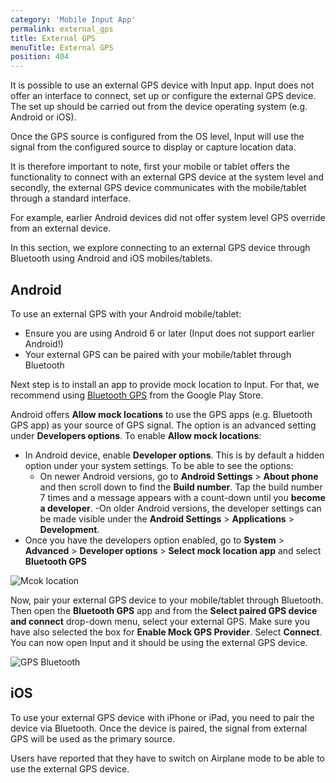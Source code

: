 ```yaml
---
category: 'Mobile Input App'
permalink: external_gps
title: External GPS
menuTitle: External GPS
position: 404
---
```


<!--- IMPORTANT: This permalink is referenced from Input App -->

It is possible to use an external GPS device with Input app. Input does not offer an interface to connect, set up or configure the external GPS device. The set up should be carried out from the device operating system (e.g. Android or iOS).

Once the GPS source is configured from the OS level, Input will use the signal from the configured source to display or capture location data.

It is therefore important to note, first your mobile or tablet offers the functionality to connect with an external GPS device at the system level and secondly, the external GPS device communicates with the mobile/tablet through a standard interface.

For example, earlier Android devices did not offer system level GPS override from an external device.

In this section, we explore connecting to an external GPS device through Bluetooth using Android and iOS mobiles/tablets.

## Android

To use an external GPS with your Android mobile/tablet:
- Ensure you are using Android 6 or later (Input does not support earlier Android!)
- Your external GPS can be paired with your mobile/tablet through Bluetooth

Next step is to install an app to provide mock location to Input. For that, we recommend using [Bluetooth GPS](https://play.google.com/store/apps/details?id=googoo.android.btgps) from the Google Play Store.

Android offers **Allow mock locations** to use the GPS apps (e.g. Bluetooth GPS app) as your source of GPS signal. The option is an advanced setting under **Developers options**. To enable **Allow mock locations**:
- In Android device, enable **Developer options**. This is by default a hidden option under your system settings. To be able to see the options:
  - On newer Android versions, go to **Android Settings** > **About phone** and then scroll down to find the **Build number**. Tap the build number 7 times and a message appears with a count-down until you **become a developer**.
  -On older Android versions, the developer settings can be made visible under the **Android Settings** > **Applications** > **Development**.
- Once you have the developers option enabled, go to **System** > **Advanced** > **Developer options** > **Select mock location app** and select **Bluetooth GPS**

![Mcok location](images/external_gps_android_mock.png)

Now, pair your external GPS device to your mobile/tablet through Bluetooth. Then open the **Bluetooth GPS** app and from the **Select paired GPS device and connect** drop-down menu, select your external GPS. Make sure you have also selected the box for **Enable Mock GPS Provider**. Select **Connect**. You can now open Input and it should be using the external GPS device.

![GPS Bluetooth](images/external_gps_android_bluetooth.png)


## iOS
To use your external GPS device with iPhone or iPad, you need to pair the device via Bluetooth. Once the device is paired, the signal from external GPS will be used as the primary source.

<alert type="warning">
Users have reported that they have to switch on Airplane mode to be able to use the external GPS device.
</alert>